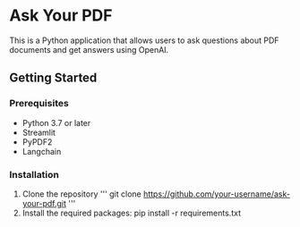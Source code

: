 # Ask Your PDF
This is a Python application that allows users to ask questions about PDF documents and get answers using OpenAI.

## Getting Started
### Prerequisites
- Python 3.7 or later
- Streamlit
- PyPDF2
- Langchain
### Installation
1. Clone the repository
    '''
    git clone https://github.com/your-username/ask-your-pdf.git
    '''
2. Install the required packages:
    pip install -r requirements.txt
